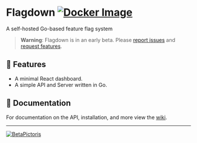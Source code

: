 # Flagdown [![Docker Image](https://github.com/BetaPictoris/flagdown/actions/workflows/docker-image.yml/badge.svg)](https://github.com/BetaPictoris/flagdown/actions/workflows/docker-image.yml)

A self-hosted Go-based feature flag system

> **Warning**:
> Flagdown is in an early beta. Please [report issues](https://github.com/BetaPictoris/flagdown/issues) and [request features](https://github.com/BetaPictoris/flagdown/discussions).

## :rocket: Features

- A minimal React dashboard.
- A simple API and Server written in Go.

## :memo: Documentation

For documentation on the API, installation, and more view the [wiki](https://github.com/BetaPictoris/flagdown/wiki).

---

[![BetaPictoris](https://cdn.ozx.me/betapictoris/header.svg)](https://github.com/BetaPictoris)

